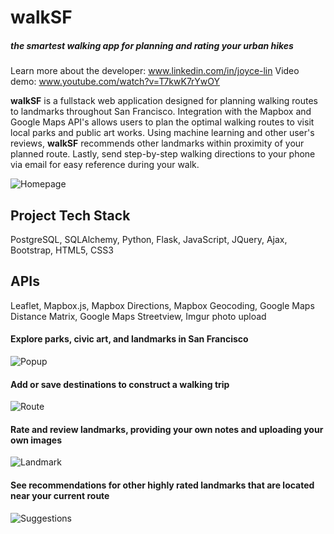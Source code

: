 # walkSF #
##### the smartest walking app for planning and rating your urban hikes

Learn more about the developer: www.linkedin.com/in/joyce-lin
Video demo: www.youtube.com/watch?v=T7kwK7rYwOY

**walkSF** is a fullstack web application designed for planning walking routes to landmarks throughout San Francisco. Integration with the Mapbox and Google Maps API's allows users to plan the optimal walking routes to visit local parks and public art works.  Using machine learning and other user's reviews, **walkSF** recommends other landmarks within proximity of your planned route.  Lastly, send step-by-step walking directions to your phone via email for easy reference during your walk.

![Homepage](https://github.com/loopDelicious/walking/blob/master/static/home%20for%20readme.png)

## Project Tech Stack ##
PostgreSQL, SQLAlchemy, Python, Flask, JavaScript, JQuery, Ajax, Bootstrap, HTML5, CSS3

## APIs ##
Leaflet, Mapbox.js, Mapbox Directions, Mapbox Geocoding, Google Maps Distance Matrix, Google Maps Streetview, Imgur photo upload

#### Explore parks, civic art, and landmarks in San Francisco
![Popup](https://github.com/loopDelicious/walking/blob/master/static/popup%20for%20readme.png)

#### Add or save destinations to construct a walking trip
![Route](https://github.com/loopDelicious/walking/blob/master/static/route%20for%20readme.png)

#### Rate and review landmarks, providing your own notes and uploading your own images
![Landmark](https://github.com/loopDelicious/walking/blob/master/static/landmark%20for%20readme.png)

#### See recommendations for other highly rated landmarks that are located near your current route
![Suggestions](https://github.com/loopDelicious/walking/blob/master/static/suggestions%20for%20readme.png)


